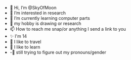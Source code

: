 - 👋 Hi, I’m @SkyOfMoon
- 👀 I’m interested in research
- 🌱 I’m currently learning computer parts
- 💞 my hobby is drawing or research
- 📫 How to reach me snap/or anything I send a link to you
- ✨ I'm 14
- 💋 I like to travel
- 💍 I like to learn
- -🙈 still trying to figure out my pronouns/gender
